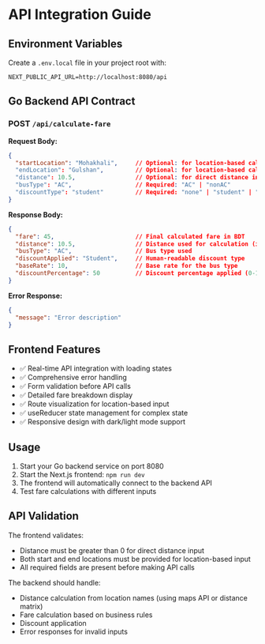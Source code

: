 # API Integration Guide

## Environment Variables

Create a `.env.local` file in your project root with:

```
NEXT_PUBLIC_API_URL=http://localhost:8080/api
```

## Go Backend API Contract

### POST `/api/calculate-fare`

**Request Body:**
```json
{
  "startLocation": "Mohakhali",     // Optional: for location-based calculation
  "endLocation": "Gulshan",         // Optional: for location-based calculation
  "distance": 10.5,                 // Optional: for direct distance input (in km)
  "busType": "AC",                  // Required: "AC" | "nonAC"
  "discountType": "student"         // Required: "none" | "student" | "pass"
}
```

**Response Body:**
```json
{
  "fare": 45,                       // Final calculated fare in BDT
  "distance": 10.5,                 // Distance used for calculation (in km)
  "busType": "AC",                  // Bus type used
  "discountApplied": "Student",     // Human-readable discount type
  "baseRate": 10,                   // Base rate for the bus type
  "discountPercentage": 50          // Discount percentage applied (0-100)
}
```

**Error Response:**
```json
{
  "message": "Error description"
}
```

## Frontend Features

- ✅ Real-time API integration with loading states
- ✅ Comprehensive error handling
- ✅ Form validation before API calls
- ✅ Detailed fare breakdown display
- ✅ Route visualization for location-based input
- ✅ useReducer state management for complex state
- ✅ Responsive design with dark/light mode support

## Usage

1. Start your Go backend service on port 8080
2. Start the Next.js frontend: `npm run dev`
3. The frontend will automatically connect to the backend API
4. Test fare calculations with different inputs

## API Validation

The frontend validates:
- Distance must be greater than 0 for direct distance input
- Both start and end locations must be provided for location-based input
- All required fields are present before making API calls

The backend should handle:
- Distance calculation from location names (using maps API or distance matrix)
- Fare calculation based on business rules
- Discount application
- Error responses for invalid inputs
